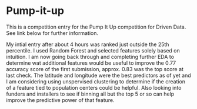 # Pump-it-up

This is a competition entry for the Pump It Up competition for Driven Data. See link below for further information.

My intial entry after about 4 hours was ranked just outside the 25th percentile. I used Random Forest and selected features solely based on intuition. I am now going back through and completing further EDA to determine wat additional features would be useful to improve the 0.77 accuracy score of the first submission, approx. 0.83 was the top score at last check. The latitude and longitude were the best predictors as of yet and I am considering using unspervised clustering to determine if the creation of a feature tied to population centers could be helpful. Also looking into funders and installers to see if binning all but the top 5 or so can help improve the predictive power of that feature.
